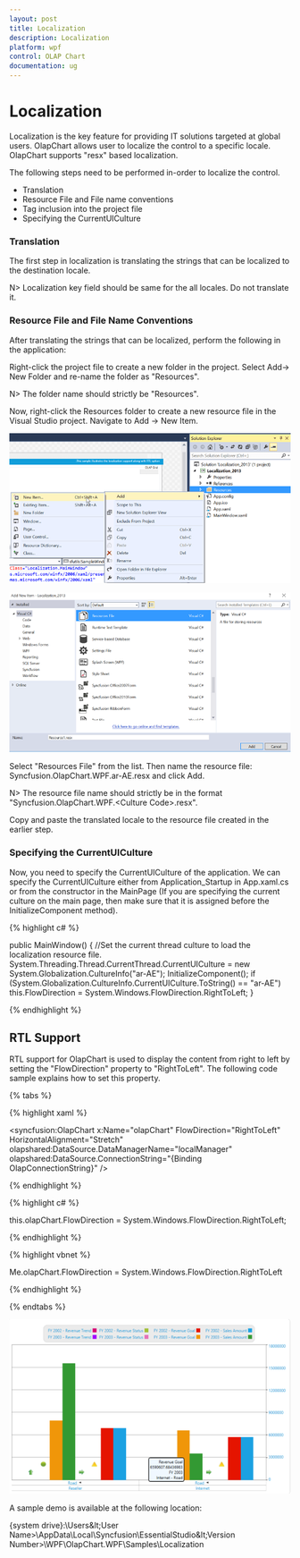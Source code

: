 ```yaml
---
layout: post
title: Localization
description: Localization
platform: wpf
control: OLAP Chart
documentation: ug
---
```


# Localization

Localization is the key feature for providing IT solutions targeted at global users. OlapChart allows user to localize the control to a specific locale. OlapChart supports "resx" based localization.

The following steps need to be performed in-order to localize the control.

* Translation
* Resource File and File name conventions
* Tag inclusion into the project file
* Specifying the CurrentUICulture

### Translation

The first step in localization is translating the strings that can be localized to the destination locale.

N> Localization key field should be same for the all locales. Do not translate it.

### Resource File and File Name Conventions

After translating the strings that can be localized, perform the following in the application:

Right-click the project file to create a new folder in the project. Select Add-> New Folder and re-name the folder as "Resources".

N> The folder name should strictly be "Resources".

Now, right-click the Resources folder to create a new resource file in the Visual Studio project. Navigate to Add -> New Item.

![](Localization_images/Localization_img1.png)

![](Localization_images/Localization_img2.png)

Select "Resources File" from the list. Then name the resource file: Syncfusion.OlapChart.WPF.ar-AE.resx and click Add.

N> The resource file name should strictly be in the format "Syncfusion.OlapChart.WPF.&lt;Culture Code&gt;.resx".
   
Copy and paste the translated locale to the resource file created in the earlier step.

### Specifying the CurrentUICulture

Now, you need to specify the CurrentUICulture of the application. We can specify the CurrentUICulture either from Application_Startup in App.xaml.cs or from the constructor in the MainPage (If you are specifying the current culture on the main page, then make sure that it is assigned before the InitializeComponent method).

{% highlight c# %}
 
public MainWindow()
{
    //Set the current thread culture to load the localization resource file. 
    System.Threading.Thread.CurrentThread.CurrentUICulture = new System.Globalization.CultureInfo("ar-AE");
    InitializeComponent();
    if (System.Globalization.CultureInfo.CurrentUICulture.ToString() == "ar-AE")
        this.FlowDirection = System.Windows.FlowDirection.RightToLeft;
}

{% endhighlight %}

## RTL Support

RTL support for OlapChart is used to display the content from right to left by setting the "FlowDirection" property to "RightToLeft". The following code sample explains how to set this property.

{% tabs %}

{% highlight xaml %}
	
<syncfusion:OlapChart x:Name="olapChart" FlowDirection="RightToLeft" HorizontalAlignment="Stretch" olapshared:DataSource.DataManagerName="localManager" olapshared:DataSource.ConnectionString="{Binding OlapConnectionString}" />

{% endhighlight %}

{% highlight c# %}
 
this.olapChart.FlowDirection = System.Windows.FlowDirection.RightToLeft;

{% endhighlight %}

{% highlight vbnet %}
  
Me.olapChart.FlowDirection = System.Windows.FlowDirection.RightToLeft

{% endhighlight %}

{% endtabs %}
  
![](Localization_images/Localization_img3.png)
  
A sample demo is available at the following location:

{system drive}:\Users\&lt;User Name&gt;\AppData\Local\Syncfusion\EssentialStudio\&lt;Version Number&gt;\WPF\OlapChart.WPF\Samples\Localization



